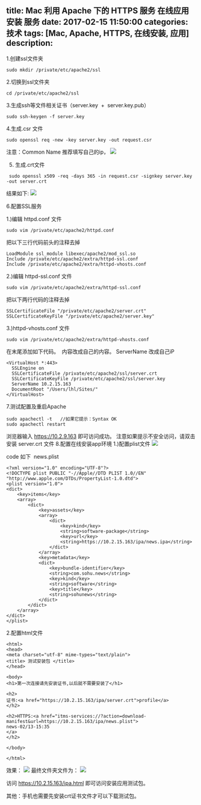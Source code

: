 title: Mac 利用 Apache 下的 HTTPS 服务 在线应用 安装 服务
date: 2017-02-15 11:50:00
categories: 技术
tags: [Mac, Apache, HTTPS, 在线安装, 应用]
description:
---
1.创建ssl文件夹


```objc
sudo mkdir /private/etc/apache2/ssl 
```

<!--more-->

2.切换到ssl文件夹


```objc
cd /private/etc/apache2/ssl
```


3.生成ssh等文件相关证书（server.key  +  server.key.pub）




```objc
sudo ssh-keygen -f server.key
```


4.生成.csr 文件


```objc
sudo openssl req -new -key server.key -out request.csr
```


注意：Common Name 推荐填写自己的ip，
![](http://img.blog.csdn.net/20170215113732595?watermark/2/text/aHR0cDovL2Jsb2cuY3Nkbi5uZXQvbGlob25nbGk1Mjg2Mjg=/font/5a6L5L2T/fontsize/400/fill/I0JBQkFCMA==/dissolve/70/gravity/Center)



5. 生成.crt文件


```objc
 sudo openssl x509 -req -days 365 -in request.csr -signkey server.key -out server.crt
```



结果如下:
![](http://img.blog.csdn.net/20170215112357497?watermark/2/text/aHR0cDovL2Jsb2cuY3Nkbi5uZXQvbGlob25nbGk1Mjg2Mjg=/font/5a6L5L2T/fontsize/400/fill/I0JBQkFCMA==/dissolve/70/gravity/Center)



6.配置SSL服务

1.)编辑 httpd.conf 文件


```objc
sudo vim /private/etc/apache2/httpd.conf
```

把以下三行代码前头的注释去掉



```objc
LoadModule ssl_module libexec/apache2/mod_ssl.so
Include /private/etc/apache2/extra/httpd-ssl.conf
Include /private/etc/apache2/extra/httpd-vhosts.conf
```

2.)编辑 httpd-ssl.conf 文件




```objc
sudo vim /private/etc/apache2/extra/httpd-ssl.conf
```


把以下两行代码的注释去掉



```objc
SSLCertificateFile "/private/etc/apache2/server.crt"
SSLCertificateKeyFile "/private/etc/apache2/server.key"
```

3.)httpd-vhosts.conf 文件





```objc
sudo vim /private/etc/apache2/extra/httpd-vhosts.conf
```



在末尾添加如下代码。  内容改成自己的内容。 ServerName 改成自己iP


```objc
<VirtualHost *:443>
  SSLEngine on
  SSLCertificateFile /private/etc/apache2/ssl/server.crt
  SSLCertificateKeyFile /private/etc/apache2/ssl/server.key
  ServerName 10.2.15.163
  DocumentRoot "/Users/lhl/Sites/"
</VirtualHost>
```

7.测试配置及重启Apache


```objc
sudo apachectl -t   //如果它提示：Syntax OK 
sudo apachectl restart
```

浏览器输入 https://10.2.9.163 即可访问成功。
注意如果提示不安全访问，请双击安装 server.crt 文件
8.配置在线安装app环境
1.)配置plist文件
![](http://img.blog.csdn.net/20170215114305004?watermark/2/text/aHR0cDovL2Jsb2cuY3Nkbi5uZXQvbGlob25nbGk1Mjg2Mjg=/font/5a6L5L2T/fontsize/400/fill/I0JBQkFCMA==/dissolve/70/gravity/Center)

code 如下  news.plist

```objc
<?xml version="1.0" encoding="UTF-8"?>
<!DOCTYPE plist PUBLIC "-//Apple//DTD PLIST 1.0//EN" "http://www.apple.com/DTDs/PropertyList-1.0.dtd">
<plist version="1.0">
<dict>
	<key>items</key>
	<array>
		<dict>
			<key>assets</key>
			<array>
				<dict>
					<key>kind</key>
					<string>software-package</string>
					<key>url</key>
					<string>https://10.2.15.163/ipa/news.ipa</string>
				</dict>
			</array>
			<key>metadata</key>
			<dict>
				<key>bundle-identifier</key>
				<string>com.sohu.news</string>
				<key>kind</key>
				<string>software</string>
				<key>title</key>
				<string>sohunews</string>
			</dict>
		</dict>
	</array>
</dict>
</plist>
```



2.配置html文件


```objc
<html>
<head>
<meta charset="utf-8" mime-types="text/plain">
<title> 测试安装包 </title>
</head>

<body>
<h1>第一次连接请先安装证书,以后就不需要安装了</h1>

<h2>
证书:<a href="https://10.2.15.163/ipa/server.crt">profile</a>
</h2>

<h2>HTTPS:<a href="itms-services://?action=download-manifest&url=https://10.2.15.163/ipa/news.plist">
news-02/13-15:35
</a>
</h2>

</body>

</html>
```


效果：
![](http://img.blog.csdn.net/20170215115806323?watermark/2/text/aHR0cDovL2Jsb2cuY3Nkbi5uZXQvbGlob25nbGk1Mjg2Mjg=/font/5a6L5L2T/fontsize/400/fill/I0JBQkFCMA==/dissolve/70/gravity/Center)
最终文件夹文件为：
![](http://img.blog.csdn.net/20170215114820303?watermark/2/text/aHR0cDovL2Jsb2cuY3Nkbi5uZXQvbGlob25nbGk1Mjg2Mjg=/font/5a6L5L2T/fontsize/400/fill/I0JBQkFCMA==/dissolve/70/gravity/Center)



访问 https://10.2.15.163/ipa.html 即可访问安装应用测试包。


其他：手机也需要先安装crt证书文件才可以下载测试包。


